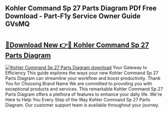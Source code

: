 ## Kohler Command Sp 27 Parts Diagram PDf Free Download - Part-F1y Service Owner Guide GVsMQ

# <h2><a href="http://dfto6pn.blite.top/?on=Kohler+Command+Sp+27+Parts+Diagram">🔗Download New 👉🔴 Kohler Command Sp 27 Parts Diagram</a></h2>

[![Kohler Command Sp 27 Parts Diagram download](https://i.imgur.com/lujVjoI.png)](http://dfto6pn.blite.top/?on=Kohler+Command+Sp+27+Parts+Diagram)
Your Gateway to Efficiency This guide explores the ways your new Kohler Command Sp 27 Parts Diagram can streamline your workflow and boost productivity. Thank You for Choosing Brand Name We are committed to providing you with exceptional products and services. This remarkable Kohler Command Sp 27 Parts Diagram offers a plethora of features to enhance your daily life. We're Here to Help You Every Step of the Way Kohler Command Sp 27 Parts Diagram. Our customer support team is available throughout your journey.

